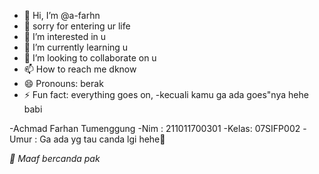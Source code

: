 - 👋 Hi, I’m @a-farhn
- 🤰 sorry for entering ur life
- 👀 I’m interested in u
- 🌱 I’m currently learning u
- 💞️ I’m looking to collaborate on u
- 📫 How to reach me dknow
- 😄 Pronouns: berak
- ⚡ Fun fact: everything goes on, -kecuali kamu ga ada goes"nya hehe babi

-Achmad Farhan Tumenggung 
-Nim  : 211011700301
-Kelas: 07SIFP002
-Umur : Ga ada yg tau canda lgi hehe🙏

*🙏 Maaf bercanda pak* 

<!---
a-farhn/a-farhn is a ✨ special ✨ repository because its `README.md` (this file) appears on your GitHub profile.
You can click the Preview link to take a look at your changes.
--->
